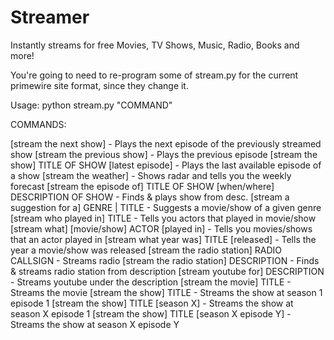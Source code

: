 # Streamer

Instantly streams for free Movies, TV Shows, Music, Radio, Books and more!

You're going to need to re-program some of stream.py for the current primewire site format, since they change it.

Usage: 
  python stream.py "COMMAND"

COMMANDS:

[stream the next show] - Plays the next episode of the previously streamed show
[stream the previous show] - Plays the previous episode
[stream the show] TITLE OF SHOW [latest episode] - Plays the last available episode of a show
[stream the weather] - Shows radar and tells you the weekly forecast
[stream the episode of] TITLE OF SHOW [when/where] DESCRIPTION OF SHOW - Finds & plays show from desc.
[stream a suggestion for a] GENRE | TITLE - Suggests a movie/show of a given genre
[stream who played in] TITLE - Tells you actors that played in movie/show
[stream what] [movie/show] ACTOR [played in] - Tells you movies/shows that an actor played in
[stream what year was] TITLE [released] - Tells the year a movie/show was released
[stream the radio station] RADIO CALLSIGN - Streams radio
[stream the radio station] DESCRIPTION - Finds & streams radio station from description
[stream youtube for] DESCRIPTION - Streams youtube under the description
[stream the movie] TITLE - Streams the movie
[stream the show] TITLE - Streams the show at season 1 episode 1
[stream the show] TITLE [season X] - Streams the show at season X episode 1
[stream the show] TITLE [season X episode Y] - Streams the show at season X episode Y

